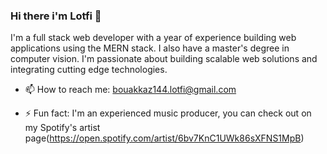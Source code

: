 ### Hi there i'm Lotfi 👋

<!--
**BouakkazLotfiG/BouakkazLotfiG** is a ✨ _special_ ✨ repository because its `README.md` (this file) appears on your GitHub profile.

Here are some ideas to get you started:

- 🔭 I’m currently working on ...
- 🌱 I’m currently learning ...
- 👯 I’m looking to collaborate on ...
- 🤔 I’m looking for help with ...
- 💬 Ask me about ...
- 📫 How to reach me: ...
- 😄 Pronouns: ...
- ⚡ Fun fact: ...
-->
I'm a full stack web developer with a year of experience building web applications using the MERN stack. I also have a master's degree in computer vision. I'm passionate about building scalable web solutions and integrating cutting edge technologies.

- 📫 How to reach me: bouakkaz144.lotfi@gmail.com

- ⚡ Fun fact: I'm an experienced music producer, you can check out on my Spotify's artist page(https://open.spotify.com/artist/6bv7KnC1UWk86sXFNS1MpB)
